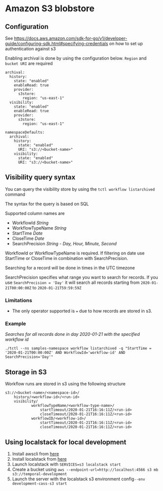 # Amazon S3 blobstore
## Configuration
See https://docs.aws.amazon.com/sdk-for-go/v1/developer-guide/configuring-sdk.html#specifying-credentials on how to set up authentication against s3

Enabling archival is done by using the configuration below. `Region` and `bucket URI` are required
```
archival:
  history:
    state: "enabled"
    enableRead: true
    provider:
      s3store:
        region: "us-east-1"
  visibility:
    state: "enabled"
    enableRead: true
    provider:
      s3store:
        region: "us-east-1"

namespaceDefaults:
  archival:
    history:
      state: "enabled"
      URI: "s3://<bucket-name>"
    visibility:
      state: "enabled"
      URI: "s3://<bucket-name>"
```

## Visibility query syntax
You can query the visibility store by using the `tctl workflow listarchived` command

The syntax for the query is based on SQL

Supported column names are
- WorkflowId *String*
- WorkflowTypeName *String*
- StartTime *Date*
- CloseTime *Date*
- SearchPrecision *String - Day, Hour, Minute, Second*

WorkflowId or WorkflowTypeName is required. If filtering on date use StartTime or CloseTime in combination with SearchPrecision.

Searching for a record will be done in times in the UTC timezone

SearchPrecision specifies what range you want to search for records. If you use `SearchPrecision = 'Day'`
it will search all records starting from `2020-01-21T00:00:00Z` to `2020-01-21T59:59:59Z` 

### Limitations

- The only operator supported is `=` due to how records are stored in s3.

### Example

*Searches for all records done in day 2020-01-21 with the specified workflow id*

`./tctl --ns samples-namespace workflow listarchived -q "StartTime = '2020-01-21T00:00:00Z' AND WorkflowId='workflow-id' AND SearchPrecision='Day'"`
## Storage in S3
Workflow runs are stored in s3 using the following structure
```
s3://<bucket-name>/<namespace-id>/
	history/<workflow-id>/<run-id>
	visibility/
            workflowTypeName/<workflow-type-name>/
                startTimeout/2020-01-21T16:16:11Z/<run-id>
                closeTimeout/2020-01-21T16:16:11Z/<run-id>
            workflowID/<workflow-id>/
                startTimeout/2020-01-21T16:16:11Z/<run-id>
                closeTimeout/2020-01-21T16:16:11Z/<run-id>
```

## Using localstack for local development
1. Install awscli from [here](https://docs.aws.amazon.com/cli/latest/userguide/getting-started-install.html)
2. Install localstack from [here](https://github.com/localstack/localstack#installing)
3. Launch localstack with `SERVICES=s3 localstack start`
4. Create a bucket using `aws --endpoint-url=http://localhost:4566 s3 mb s3://temporal-development` 
5. Launch the server with the localstack s3 environment config`--env development-cass-s3 start`
